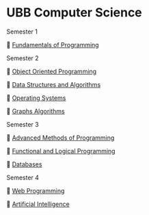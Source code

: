 # UBB Computer Science

Semester 1

:paperclip: [Fundamentals of Programming](https://github.com/diana-dr/Fundamentals-of-Programming)

Semester 2

:paperclip: [Object Oriented Programming](https://github.com/diana-dr/Object-Oriented-Programming)

:paperclip: [Data Structures and Algorithms](https://github.com/diana-dr/Data-Structures-and-Algorithms)

:paperclip: [Operating Systems](https://github.com/diana-dr/Operating-Systems)

:paperclip: [Graphs Algorithms](https://github.com/diana-dr/Graphs-Algorithms)

Semester 3

:paperclip: [Advanced Methods of Programming](https://github.com/diana-dr/Advanced-Methods-of-Programming)

:paperclip: [Functional and Logical Programming](https://github.com/diana-dr/Functional-and-Logical-Programming)

:paperclip: [Databases](https://github.com/diana-dr/Databases)

Semester 4

:paperclip: [Web Programming](https://github.com/diana-dr/Web-Programming)

:paperclip: [Artificial Intelligence](https://github.com/diana-dr/Artificial-Intelligence)
